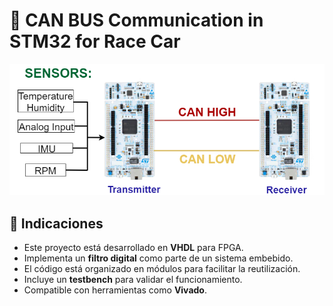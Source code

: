 # 🚀 CAN BUS Communication in STM32 for Race Car

![General schematic](./CAN%20FD%20diagram.png)

## 📌 Indicaciones

- Este proyecto está desarrollado en **VHDL** para FPGA.  
- Implementa un **filtro digital** como parte de un sistema embebido.  
- El código está organizado en módulos para facilitar la reutilización.  
- Incluye un **testbench** para validar el funcionamiento.  
- Compatible con herramientas como **Vivado**.  
